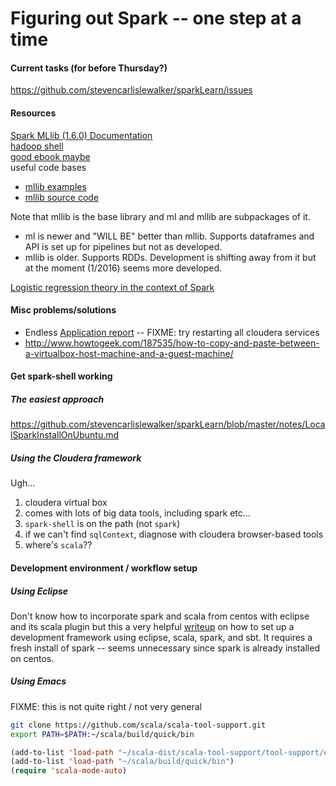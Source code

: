 # Figuring out Spark -- one step at a time

#### Current tasks (for before Thursday?)

https://github.com/stevencarlislewalker/sparkLearn/issues

#### Resources

[Spark MLlib (1.6.0) Documentation](http://spark.apache.org/docs/latest/mllib-guide.html)    
[hadoop shell](https://hadoop.apache.org/docs/current/hadoop-project-dist/hadoop-common/FileSystemShell.html)  
[good ebook maybe](https://jaceklaskowski.gitbooks.io/mastering-apache-spark/)  
useful code bases  
- [mllib examples](https://github.com/apache/spark/tree/master/examples/src/main/scala/org/apache/spark/examples)
- [mllib source code](https://github.com/apache/spark/tree/v1.6.0/mllib/src/main/scala/org/apache/spark)  

Note that mllib is the base library and ml and mllib are subpackages of it.  
- ml is newer and "WILL BE" better than mllib. Supports dataframes and API is set up for pipelines but not as developed. 
- mllib is older. Supports RDDs. Development is shifting away from it but at the moment (1/2016) seems more developed.

[Logistic regression theory in the context of Spark](http://www.slideshare.net/dbtsai/2014-0620-mlor-36132297)

#### Misc problems/solutions

* Endless [Application report](http://stackoverflow.com/questions/30828879/application-report-for-application-state-accepted-never-ends-for-spark-submi) -- FIXME: try restarting all cloudera services
* http://www.howtogeek.com/187535/how-to-copy-and-paste-between-a-virtualbox-host-machine-and-a-guest-machine/

#### Get spark-shell working

##### The easiest approach

https://github.com/stevencarlislewalker/sparkLearn/blob/master/notes/LocalSparkInstallOnUbuntu.md

##### Using the Cloudera framework

Ugh...

1. cloudera virtual box
2. comes with lots of big data tools, including spark etc...
3. `spark-shell` is on the path (not `spark`)
4. if we can't find `sqlContext`, diagnose with cloudera browser-based tools
5. where's `scala`??

#### Development environment / workflow setup

##### Using Eclipse

Don't know how to incorporate spark and scala from centos with eclipse and its scala plugin but this a very helpful [writeup](http://www.nodalpoint.com/development-and-deployment-of-spark-applications-with-scala-eclipse-and-sbt-part-1-installation-configuration/) on how to set up a development framework using eclipse, scala, spark, and sbt. It requires a fresh install of spark -- seems unnecessary since spark is already installed on centos.

##### Using Emacs

FIXME:  this is not quite right / not very general

```bash
git clone https://github.com/scala/scala-tool-support.git
export PATH=$PATH:~/scala/build/quick/bin
```

```lisp
(add-to-list 'load-path "~/scala-dist/scala-tool-support/tool-support/emacs")
(add-to-list 'load-path "~/scala/build/quick/bin")
(require 'scala-mode-auto)
```

